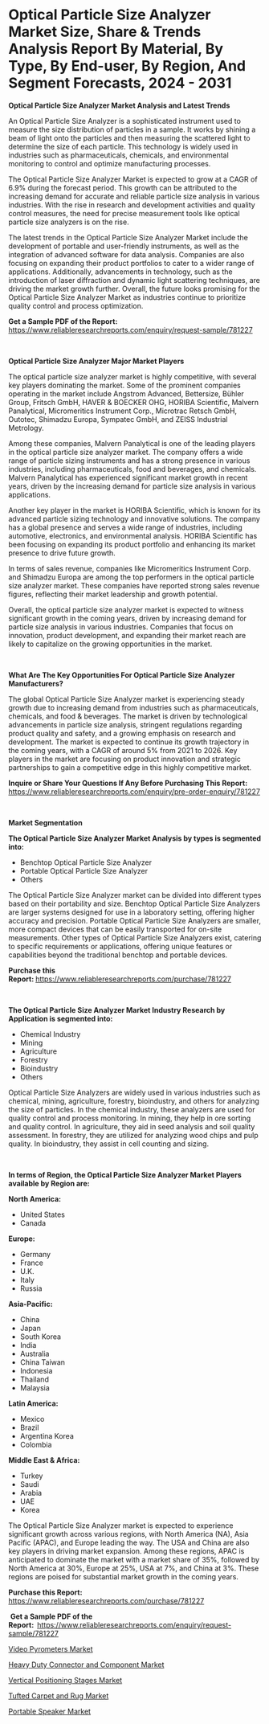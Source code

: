<p><h1>Optical Particle Size Analyzer Market Size, Share & Trends Analysis Report By Material, By Type, By End-user, By Region, And Segment Forecasts, 2024 - 2031</h1></p><p><strong>Optical Particle Size Analyzer Market Analysis and Latest Trends</strong></p>
<p><p>An Optical Particle Size Analyzer is a sophisticated instrument used to measure the size distribution of particles in a sample. It works by shining a beam of light onto the particles and then measuring the scattered light to determine the size of each particle. This technology is widely used in industries such as pharmaceuticals, chemicals, and environmental monitoring to control and optimize manufacturing processes.</p><p>The Optical Particle Size Analyzer Market is expected to grow at a CAGR of 6.9% during the forecast period. This growth can be attributed to the increasing demand for accurate and reliable particle size analysis in various industries. With the rise in research and development activities and quality control measures, the need for precise measurement tools like optical particle size analyzers is on the rise.</p><p>The latest trends in the Optical Particle Size Analyzer Market include the development of portable and user-friendly instruments, as well as the integration of advanced software for data analysis. Companies are also focusing on expanding their product portfolios to cater to a wider range of applications. Additionally, advancements in technology, such as the introduction of laser diffraction and dynamic light scattering techniques, are driving the market growth further. Overall, the future looks promising for the Optical Particle Size Analyzer Market as industries continue to prioritize quality control and process optimization.</p></p>
<p><strong>Get a Sample PDF of the Report:&nbsp;</strong> <a href="https://www.reliableresearchreports.com/enquiry/request-sample/781227">https://www.reliableresearchreports.com/enquiry/request-sample/781227</a></p>
<p>&nbsp;</p>
<p><strong>Optical Particle Size Analyzer Major Market Players</strong></p>
<p><p>The optical particle size analyzer market is highly competitive, with several key players dominating the market. Some of the prominent companies operating in the market include Angstrom Advanced, Bettersize, Bühler Group, Fritsch GmbH, HAVER & BOECKER OHG, HORIBA Scientific, Malvern Panalytical, Micromeritics Instrument Corp., Microtrac Retsch GmbH, Outotec, Shimadzu Europa, Sympatec GmbH, and ZEISS Industrial Metrology.</p><p>Among these companies, Malvern Panalytical is one of the leading players in the optical particle size analyzer market. The company offers a wide range of particle sizing instruments and has a strong presence in various industries, including pharmaceuticals, food and beverages, and chemicals. Malvern Panalytical has experienced significant market growth in recent years, driven by the increasing demand for particle size analysis in various applications.</p><p>Another key player in the market is HORIBA Scientific, which is known for its advanced particle sizing technology and innovative solutions. The company has a global presence and serves a wide range of industries, including automotive, electronics, and environmental analysis. HORIBA Scientific has been focusing on expanding its product portfolio and enhancing its market presence to drive future growth.</p><p>In terms of sales revenue, companies like Micromeritics Instrument Corp. and Shimadzu Europa are among the top performers in the optical particle size analyzer market. These companies have reported strong sales revenue figures, reflecting their market leadership and growth potential.</p><p>Overall, the optical particle size analyzer market is expected to witness significant growth in the coming years, driven by increasing demand for particle size analysis in various industries. Companies that focus on innovation, product development, and expanding their market reach are likely to capitalize on the growing opportunities in the market.</p></p>
<p>&nbsp;</p>
<p><strong>What Are The Key Opportunities For Optical Particle Size Analyzer Manufacturers?</strong></p>
<p><p>The global Optical Particle Size Analyzer market is experiencing steady growth due to increasing demand from industries such as pharmaceuticals, chemicals, and food & beverages. The market is driven by technological advancements in particle size analysis, stringent regulations regarding product quality and safety, and a growing emphasis on research and development. The market is expected to continue its growth trajectory in the coming years, with a CAGR of around 5% from 2021 to 2026. Key players in the market are focusing on product innovation and strategic partnerships to gain a competitive edge in this highly competitive market.</p></p>
<p><strong>Inquire or Share Your Questions If Any Before Purchasing This Report:</strong> <a href="https://www.reliableresearchreports.com/enquiry/pre-order-enquiry/781227">https://www.reliableresearchreports.com/enquiry/pre-order-enquiry/781227</a></p>
<p>&nbsp;</p>
<p><strong>Market Segmentation</strong></p>
<p><strong>The Optical Particle Size Analyzer Market Analysis by types is segmented into:</strong></p>
<p><ul><li>Benchtop Optical Particle Size Analyzer</li><li>Portable Optical Particle Size Analyzer</li><li>Others</li></ul></p>
<p><p>The Optical Particle Size Analyzer market can be divided into different types based on their portability and size. Benchtop Optical Particle Size Analyzers are larger systems designed for use in a laboratory setting, offering higher accuracy and precision. Portable Optical Particle Size Analyzers are smaller, more compact devices that can be easily transported for on-site measurements. Other types of Optical Particle Size Analyzers exist, catering to specific requirements or applications, offering unique features or capabilities beyond the traditional benchtop and portable devices.</p></p>
<p><strong>Purchase this Report:&nbsp;</strong><a href="https://www.reliableresearchreports.com/purchase/781227">https://www.reliableresearchreports.com/purchase/781227</a></p>
<p>&nbsp;</p>
<p><strong>The Optical Particle Size Analyzer Market Industry Research by Application is segmented into:</strong></p>
<p><ul><li>Chemical Industry</li><li>Mining</li><li>Agriculture</li><li>Forestry</li><li>Bioindustry</li><li>Others</li></ul></p>
<p><p>Optical Particle Size Analyzers are widely used in various industries such as chemical, mining, agriculture, forestry, bioindustry, and others for analyzing the size of particles. In the chemical industry, these analyzers are used for quality control and process monitoring. In mining, they help in ore sorting and quality control. In agriculture, they aid in seed analysis and soil quality assessment. In forestry, they are utilized for analyzing wood chips and pulp quality. In bioindustry, they assist in cell counting and sizing.</p></p>
<p>&nbsp;</p>
<p><strong>In terms of Region, the Optical Particle Size Analyzer Market Players available by Region are:</strong></p>
<p>
    <p> <strong> North America: </strong>
        <ul>
            <li>United States</li>
            <li>Canada</li>
        </ul>
        </p> 
    <p> <strong> Europe: </strong>
        <ul>
            <li>Germany</li>
            <li>France</li>
            <li>U.K.</li>
            <li>Italy</li>
            <li>Russia</li>
        </ul>
        </p> 
    <p> <strong> Asia-Pacific: </strong>
        <ul>
            <li>China</li>
            <li>Japan</li>
            <li>South Korea</li>
            <li>India</li>
            <li>Australia</li>
            <li>China Taiwan</li>
            <li>Indonesia</li>
            <li>Thailand</li>
            <li>Malaysia</li>
        </ul>
        </p> 
    <p> <strong> Latin America: </strong>
        <ul>
            <li>Mexico</li>
            <li>Brazil</li>
            <li>Argentina Korea</li>
            <li>Colombia</li>
        </ul>
        </p> 
    <p> <strong> Middle East & Africa: </strong>
        <ul>
            <li>Turkey</li>
            <li>Saudi</li>
            <li>Arabia</li>
            <li>UAE</li>
            <li>Korea</li>
        </ul>
    </p>
    </p>
<p><p>The Optical Particle Size Analyzer market is expected to experience significant growth across various regions, with North America (NA), Asia Pacific (APAC), and Europe leading the way. The USA and China are also key players in driving market expansion. Among these regions, APAC is anticipated to dominate the market with a market share of 35%, followed by North America at 30%, Europe at 25%, USA at 7%, and China at 3%. These regions are poised for substantial market growth in the coming years.</p></p>
<p><strong>Purchase this Report: </strong><a href="https://www.reliableresearchreports.com/purchase/781227">https://www.reliableresearchreports.com/purchase/781227</a></p>
<p>&nbsp;<strong>Get a Sample PDF of the Report:&nbsp;&nbsp;</strong><a href="https://www.reliableresearchreports.com/enquiry/request-sample/781227">https://www.reliableresearchreports.com/enquiry/request-sample/781227</a></p>
<p><strong></strong></p>
<p><p><a href="https://github.com/Sinjinluong3e0awx2m195k76/Market-Research-Report-List-1/blob/main/video-pyrometers-market.md">Video Pyrometers Market</a></p><p><a href="https://medium.com/@kathrynlynch04/heavy-duty-connector-and-component-market-furnishes-information-on-market-share-market-trends-and-df004f2beecd">Heavy Duty Connector and Component Market</a></p><p><a href="https://github.com/shotows/Market-Research-Report-List-1/blob/main/vertical-positioning-stages-market.md">Vertical Positioning Stages Market</a></p><p><a href="https://issuu.com/reportprime-2/docs/tufted-carpet-and-rug-market-size-2030.pptx">Tufted Carpet and Rug Market</a></p><p><a href="https://issuu.com/reportprime-2/docs/portable-speaker-market-size-2030.pptx">Portable Speaker Market</a></p></p>
